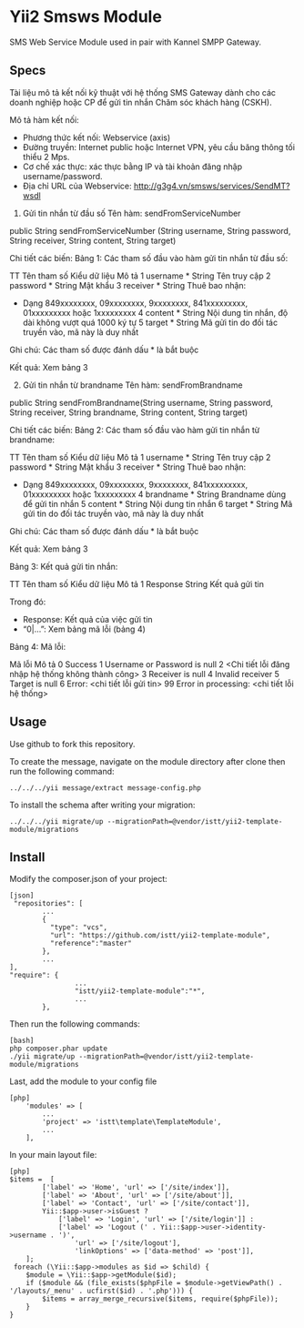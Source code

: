 Yii2 Smsws Module
==============

SMS Web Service Module used in pair with Kannel SMPP Gateway.

## Specs

Tài liệu mô tả kết nối kỹ thuật với hệ thống SMS Gateway dành cho các doanh nghiệp 
hoặc CP để gửi tin nhắn Chăm sóc khách hàng (CSKH). 
 
Mô tả hàm kết nối: 
 
- Phương thức kết nối: Webservice (axis) 
- Đường truyền: Internet public hoặc Internet VPN, yêu cầu băng thông tối thiểu 2 Mps. 
- Cơ chế xác thực: xác thực bằng IP và tài khoản đăng nhập username/password. 
- Địa chỉ URL của Webservice: 
 http://g3g4.vn/smsws/services/SendMT?wsdl 
 
1. Gửi tin nhắn từ đầu số 
Tên hàm: sendFromServiceNumber 
 
public String sendFromServiceNumber (String username, String password, 
String receiver, String content, String target) 
 
Chi tiết các biến: 
 Bảng 1: Các tham số đầu vào hàm gửi tin nhắn từ đầu số: 
 
TT Tên tham số Kiểu dữ liệu Mô tả 
1 username * String Tên truy cập 
2 password * String Mật khẩu 
3 receiver * String Thuê bao nhận: 
- Dạng 849xxxxxxxx, 09xxxxxxxx, 9xxxxxxxx, 
841xxxxxxxxx, 01xxxxxxxxx hoặc 1xxxxxxxxx 
4 content * String Nội dung tin nhắn, độ dài không vượt quá 1000 ký 
tự 
5 target * String Mã gửi tin do đối tác truyền vào, mã này là duy nhất 
 
 Ghi chú: Các tham số được đánh dấu * là bắt buộc 
 
Kết quả: Xem bảng 3 

2. Gửi tin nhắn từ brandname 
Tên hàm: sendFromBrandname 
 
public String sendFromBrandname(String username, String password, String 
receiver, String brandname, String content, String target) 
 
Chi tiết các biến: 
 Bảng 2: Các tham số đầu vào hàm gửi tin nhắn từ brandname: 
 
TT Tên tham số Kiểu dữ liệu Mô tả 
1 username * String Tên truy cập 
2 password * String Mật khẩu 
3 receiver * String Thuê bao nhận: 
- Dạng 849xxxxxxxx, 09xxxxxxxx, 9xxxxxxxx, 
841xxxxxxxxx, 01xxxxxxxxx hoặc 1xxxxxxxxx 
4 brandname * String Brandname dùng để gửi tin nhắn 
5 content * String Nội dung tin nhắn 
6 target * String Mã gửi tin do đối tác truyền vào, mã này là duy nhất 
 
 Ghi chú: Các tham số được đánh dấu * là bắt buộc 
 
Kết quả: Xem bảng 3 
 
Bảng 3: Kết quả gửi tin nhắn: 
 
TT Tên tham số Kiểu dữ liệu Mô tả 
1 Response String Kết quả gửi tin 
 
 Trong đó: 
- Response: Kết quả của việc gửi tin 
- “0|…”: Xem bảng mã lỗi (bảng 4) 
 
Bảng 4: Mã lỗi: 
 
Mã lỗi Mô tả 
0 Success 
1 Username or Password is null 
2 <Chi tiết lỗi đăng nhập hệ thống không thành công> 
3 Receiver is null 
4 Invalid receiver 
5 Target is null 
6 Error: <chi tiết lỗi gửi tin> 
99 Error in processing: <chi tiết lỗi hệ thống> 
## Usage

Use github to fork this repository.

To create the message, navigate on the module directory after clone then run the following command:

~~~
../../../yii message/extract message-config.php
~~~

To install the schema after writing your migration:

~~~
../../../yii migrate/up --migrationPath=@vendor/istt/yii2-template-module/migrations
~~~

## Install

Modify the composer.json of your project:

~~~
[json]
 "repositories": [
        ...
        {
          "type": "vcs",
          "url": "https://github.com/istt/yii2-template-module",
          "reference":"master"
        },
        ...
],
"require": {
                ...
                "istt/yii2-template-module":"*",
                ...
        },
~~~

Then run the following commands:

~~~
[bash]
php composer.phar update
./yii migrate/up --migrationPath=@vendor/istt/yii2-template-module/migrations
~~~

Last, add the module to your config file

~~~
[php]
	'modules' => [
		...
		'project' => 'istt\template\TemplateModule',
		...
	],
~~~

In your main layout file:

~~~
[php]
$items =  [
        ['label' => 'Home', 'url' => ['/site/index']],
        ['label' => 'About', 'url' => ['/site/about']],
        ['label' => 'Contact', 'url' => ['/site/contact']],
        Yii::$app->user->isGuest ?
            ['label' => 'Login', 'url' => ['/site/login']] :
            ['label' => 'Logout (' . Yii::$app->user->identity->username . ')',
                'url' => ['/site/logout'],
                'linkOptions' => ['data-method' => 'post']],
    ];
 foreach (\Yii::$app->modules as $id => $child) {
	$module = \Yii::$app->getModule($id);
	if ($module && (file_exists($phpFile = $module->getViewPath() . '/layouts/_menu' . ucfirst($id) . '.php'))) {
		$items = array_merge_recursive($items, require($phpFile));
	}
}
~~~



